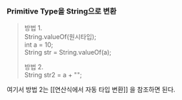 ### Primitive Type을 String으로 변환
> 방법 1.  
> String.valueOf(원시타입);  
> int a = 10;  
> String str = String.valueOf(a);
> 
> 방법 2.  
> String str2 = a + "";

여기서 방법 2는 [[연산식에서 자동 타입 변환]] 을 참조하면 된다.

